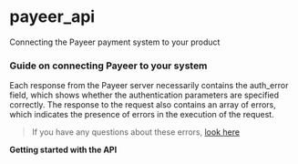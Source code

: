 # payeer_api
Connecting the Payeer payment system to your product

<h3>Guide on connecting Payeer to your system</h3>

Each response from the Payeer server necessarily contains the auth_error field, which shows whether the authentication parameters are specified correctly. The response to the request also contains an array of errors, which indicates the presence of errors in the execution of the request.
>If you have any questions about these errors, [look here]()

__Getting started with the API__
